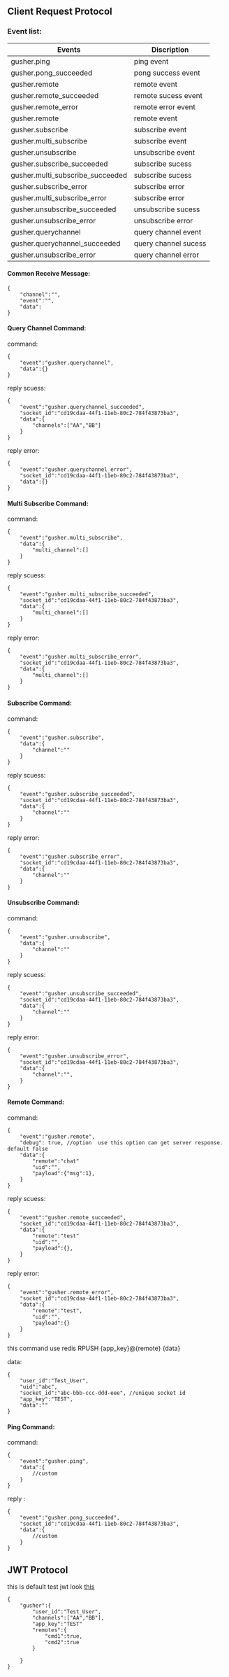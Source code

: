 
## Client Request Protocol

### Event list:

Events|Discription
---|---
gusher.ping|ping event
gusher.pong_succeeded|pong success event
gusher.remote|remote event
gusher.remote_succeeded|remote sucess event
gusher.remote_error|remote error event
gusher.remote|remote event
gusher.subscribe|subscribe event
gusher.multi_subscribe|subscribe event
gusher.unsubscribe|unsubscribe event
gusher.subscribe_succeeded|subscribe sucess
gusher.multi_subscribe_succeeded|subscribe sucess
gusher.subscribe_error|subscribe error
gusher.multi_subscribe_error|subscribe error
gusher.unsubscribe_succeeded|unsubscribe sucess
gusher.unsubscribe_error|unsubscribe error
gusher.querychannel|query channel event
gusher.querychannel_succeeded|query channel sucess
gusher.unsubscribe_error| query channel error

#### Common Receive Message:

```
{
    "channel":"",
    "event":"",
    "data":
}
```

#### Query Channel Command:

command:
```
{
    "event":"gusher.querychannel",
    "data":{}
}
```

reply scuess:
```
{
    "event":"gusher.querychannel_succeeded",
    "socket_id":"cd19cdaa-44f1-11eb-80c2-784f43873ba3",
    "data":{
        "channels":["AA","BB"]
    }
}
```

reply error:
```
{
    "event":"gusher.querychannel_error",
    "socket_id":"cd19cdaa-44f1-11eb-80c2-784f43873ba3",
    "data":{}
}
```

#### Multi Subscribe Command:

command:
```
{
    "event":"gusher.multi_subscribe",
    "data":{
        "multi_channel":[]
    }
}
```

reply scuess:
```
{
    "event":"gusher.multi_subscribe_succeeded",
    "socket_id":"cd19cdaa-44f1-11eb-80c2-784f43873ba3",
    "data":{
        "multi_channel":[]
    }
}
```

reply error:
```
{
    "event":"gusher.multi_subscribe_error",
    "socket_id":"cd19cdaa-44f1-11eb-80c2-784f43873ba3",
    "data":{
        "multi_channel":[]
    }
}
```
#### Subscribe Command:

command:
```
{
    "event":"gusher.subscribe",
    "data":{
        "channel":""
    }
}
```

reply scuess:
```
{
    "event":"gusher.subscribe_succeeded",
    "socket_id":"cd19cdaa-44f1-11eb-80c2-784f43873ba3",
    "data":{
        "channel":""
    }
}
```

reply error:
```
{
    "event":"gusher.subscribe_error",
    "socket_id":"cd19cdaa-44f1-11eb-80c2-784f43873ba3",
    "data":{
        "channel":""
    }
}
```

#### Unsubscribe Command:

command:
```
{
    "event":"gusher.unsubscribe",
    "data":{
        "channel":""
    }
}
```

reply scuess:
```
{
    "event":"gusher.unsubscribe_succeeded",
    "socket_id":"cd19cdaa-44f1-11eb-80c2-784f43873ba3",
    "data":{
        "channel":""
    }
}
```

reply error:
```
{
    "event":"gusher.unsubscribe_error",
    "socket_id":"cd19cdaa-44f1-11eb-80c2-784f43873ba3",
    "data":{
        "channel":"",
    }
}
```

#### Remote Command:

command:
```
{
    "event":"gusher.remote",
    "debug": true, //option  use this option can get server response.  default false
    "data":{
        "remote":"chat"
        "uid":"",
        "payload":{"msg":1},
    }
}
```

reply scuess:
```
{
    "event":"gusher.remote_succeeded",
    "socket_id":"cd19cdaa-44f1-11eb-80c2-784f43873ba3",
    "data":{
        "remote":"test"
        "uid":"",
        "payload":{},
    }
}
```

reply error:
```
{
    "event":"gusher.remote_error",
    "socket_id":"cd19cdaa-44f1-11eb-80c2-784f43873ba3",
    "data":{
        "remote":"test",
        "uid":"",
        "payload":{}
    }
}
```

this command use redis RPUSH {app_key}@{remote} {data}

data:
```
{
    "user_id":"Test_User",
    "uid":"abc",
    "socket_id":"abc-bbb-ccc-ddd-eee", //unique socket id
    "app_key":"TEST",
    "data":""
}
```


#### Ping Command:
command:
```
{
    "event":"gusher.ping",
    "data":{
        //custom
    }
}
```

reply :
```
{
    "event":"gusher.pong_succeeded",
    "socket_id":"cd19cdaa-44f1-11eb-80c2-784f43873ba3",
    "data":{
        //custom
    }
}
```


## JWT Protocol

this is default test jwt look [this](https://github.com/syhlion/gusher.cluster/blob/master/test/jwt/jwt.go)
```
{
    "gusher":{
        "user_id":"Test_User",
        "channels":["AA","BB"],
        "app_key":"TEST"
        "remotes":{
            "cmd1":true,
            "cmd2":true
        }
        
    }
}
```


